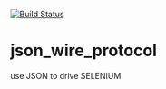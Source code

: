 [![Build Status](https://travis-ci.org/brownman/json_wire_protocol.svg?branch=master)](https://travis-ci.org/brownman/json_wire_protocol)


# json_wire_protocol
use JSON to drive SELENIUM


